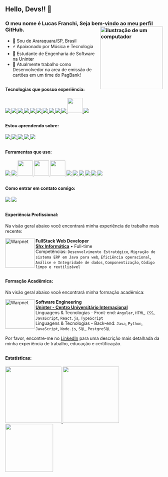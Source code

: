 <link rel="stylesheet" href="https://cdn.jsdelivr.net/gh/devicons/devicon@v2.15.1/devicon.min.css">

## Hello, Devs!! 👋

### O meu nome é Lucas Franchi, Seja bem-vindo ao meu perfil GitHub. <img src="https://raw.githubusercontent.com/MicaelliMedeiros/micaellimedeiros/master/image/computer-illustration.png" alt="ilustração de um computador" min-width="200px" max-width="200px" width="200px" align="right">

- 🔰 Sou de Araraquara/SP, Brasil
- ⚡ Apaixonado por Música e Tecnologia
- 🧠 Estudante de Engenharia de Software na Uninter
- 🏦 Atualmente trabalho como Desenvolvedor na area de emissão de cartões em um time do PagBank!

##

#### Tecnologias que possuo experiência:

<div>
<a href="https://angular.io/">
  <img src="https://skillicons.dev/icons?i=angular"/>
</a>
<a href="https://www.java.com/pt-BR/">
  <img src="https://skillicons.dev/icons?i=java"/>
</a>
<a href="https://spring.io/">
  <img src="https://skillicons.dev/icons?i=spring"/>
</a>
<a href="https://developer.mozilla.org/pt-BR/docs/Web/HTML">
  <img src="https://skillicons.dev/icons?i=html"/>
</a>
<a href="https://developer.mozilla.org/pt-BR/docs/Web/CSS">
  <img src="https://skillicons.dev/icons?i=css"/>
</a>
<a href="https://sass-lang.com">
  <img src="https://skillicons.dev/icons?i=sass"/>
</a>
<a href="https://developer.mozilla.org/pt-BR/docs/Web/JavaScript">
  <img src="https://skillicons.dev/icons?i=js"/>
</a>
<a href="https://www.typescriptlang.org/pt/">
  <img src="https://skillicons.dev/icons?i=ts"/>
</a>
<a href="https://git-scm.com/">
  <img src="https://skillicons.dev/icons?i=git"/>
</a>
<a href="https://about.gitlab.com/">
  <img src="https://skillicons.dev/icons?i=gitlab"/>
</a>
<a href="https://npmjs.com">
  <img src="https://i.postimg.cc/zBfCqdPJ/npm.png" width="48" height="48"/>
</a>
<a href="https://www.postgresql.org">
  <img src="https://skillicons.dev/icons?i=postgres"/>
</a>
</div>

##

#### Estou aprendendo sobre:

<div>
<a href="https://pt-br.react.dev">
  <img src="https://skillicons.dev/icons?i=react"/>
</a>
<a href="https://nodejs.org">
  <img src="https://skillicons.dev/icons?i=nodejs"/>
</a>
<a href="https://aws.amazon.com/pt/">
  <img src="https://skillicons.dev/icons?i=aws"/>
</a>
<a href="https://aws.amazon.com/pt/">
  <img src="https://skillicons.dev/icons?i=python"/>
</a>
<a href="https://dotnet.microsoft.com/pt-br/">
  <img src="https://skillicons.dev/icons?i=dotnet"/>
</a>
</div>

##

#### Ferramentas que uso:

<div>
<a href="https://code.visualstudio.com" >
  <img src="https://skillicons.dev/icons?i=vscode"/>
</a>
<a href="https://eclipseide.org/" >
  <img src="https://skillicons.dev/icons?i=eclipse"/>
</a>
<a href="https://insomnia.rest">
  <img src="https://i.postimg.cc/MHch4m7T/insomnia.png" width="48" height="48"/>
</a>
<a href="https://www.postman.com">
  <img src="https://i.postimg.cc/QNyBTNVk/postman.png" width="48" height="48"/>
</a>
<a href="https://www.beekeeperstudio.io">
  <img src="https://i.postimg.cc/j5sT81d4/beekeeperstudio.png" width="48" height="48"/>
</a>
<a href="https://github.com/pt" >
  <img src="https://skillicons.dev/icons?i=github"/>
</a>
<a href="https://git-scm.com" >
  <img src="https://skillicons.dev/icons?i=git"/>
</a>
<a href="https://azure.microsoft.com/pt-br/products/devops/" >
  <img src="https://skillicons.dev/icons?i=azure"/>
</a>
<a href="https://www.figma.com" >
  <img src="https://skillicons.dev/icons?i=figma"/>
</a>
<a href="https://www.adobe.com/br/products/illustrator.html" >
  <img src="https://skillicons.dev/icons?i=ai"/>
</a>
<a href="https://www.adobe.com/br/products/photoshop.html" >
  <img src="https://skillicons.dev/icons?i=ps"/>
</a>
</div>

##

#### Como entrar em contato comigo:

<div>
<a href="https://www.linkedin.com/in/lucasfranchi" target="_blank"><img src="https://img.shields.io/badge/-LinkedIn-%230077B5?style=for-the-badge&logo=linkedin&logoColor=white" target="_blank"></a>       
<a href ="mailto:lucas.franchi12@outlook.com"><img src="https://img.shields.io/badge/mail-FFFFFF?style=for-the-badge&logo=apple&logoColor=black" target="_blank"></a>
</div>

##

#### Experiência Profissional:

Na visão geral abaixo você encontrará minha experiência de trabalho mais recente:

[<img align="left" height="94px" width="94px" alt="Warpnet" src="https://scontent.faqa4-1.fna.fbcdn.net/v/t39.30808-6/305270011_591355619180263_4772573816216907809_n.png?_nc_cat=110&ccb=1-7&_nc_sid=5f2048&_nc_ohc=_rFIFIZihOQAX_RMg8l&_nc_ht=scontent.faqa4-1.fna&oh=00_AfDkHMX50sE1iMKevt1k_2ZSVd4bO-bpJFLHg66p6MjTeQ&oe=655DD8B7"/>](https://shx.com.br/)

**FullStack Web Developer** \
[**Shx Informática**](https://shx.com.br/) • Full-time \
Competências: `Desenvolvimento Estratégico`, `Migração de sistema ERP em Java para web`, `Eficiência operacional`,
<br/> `Análise e Integridade de dados`, `Componentização`, `Código limpo e reutilizável`

##

#### Formação Acadêmica:

Na visão geral abaixo você encontrará minha formação acadêmica:

[<img align="left" height="94px" width="94px" alt="Warpnet" src="https://upload.wikimedia.org/wikipedia/commons/c/c7/Centro_Universit%C3%A1rio_Internacional.jpg"/>](https://cubos.academy/)

**Software Engineering** \
[**Uninter - Centro Universitário Internacional**](https://www.uninter.com/) \
Linguagens & Tecnologias - Front-end: `Angular`, `HTML`, `CSS`, `JavaScript`, `React.js`, `TypeScript`
<br/>Linguagens & Tecnologias - Back-end: `Java`, `Python`, `JavaScript`, `Node.js`, `SQL`, `PostgreSQL`

Por favor, encontre-me no [LinkedIn](https://www.linkedin.com/in/lucasfranchi/) para uma descrição mais detalhada da minha experiência de trabalho, educação e certificação.

##

#### Estatísticas:

<div>
<a href="https://github.com/lucasfranchi">
<img loading="lazy" height="180em" src="https://github-readme-stats.vercel.app/api/top-langs/?username=lucasfranchi&layout=compact&langs_count=7&theme=radical"/>
<img loading="lazy" height="180em" src="https://github-readme-stats.vercel.app/api/?username=lucasfranchi&show_icons=true&include_all_commits=true&theme=radical"/>
<img loading="lazy" height="153em" src="http://github-readme-streak-stats.herokuapp.com/?user=lucasfranchi&amp;theme=radical">
</a>
</div>
